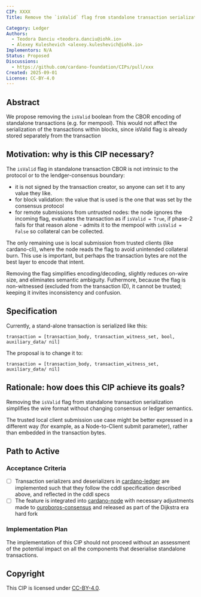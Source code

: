 ```yaml
---
CIP: XXXX
Title: Remove the `isValid` flag from standalone transaction serialization

Category: Ledger
Authors:
  - Teodora Danciu <teodora.danciu@iohk.io>
  - Alexey Kuleshevich <alexey.kuleshevich@iohk.io>
Implementors: N/A
Status: Proposed
Discussions:
  - https://github.com/cardano-foundation/CIPs/pull/xxx
Created: 2025-09-01
License: CC-BY-4.0
---
```


## Abstract

We propose removing the `isValid` boolean from the CBOR encoding of standalone transactions (e.g. for mempool).
This would not affect the serialization of the transactions within blocks, since isValid flag is already stored separately from the transaction

## Motivation: why is this CIP necessary?

The `isValid` flag in standalone transaction CBOR is not intrinsic to the protocol or to the lendger-consensus boundary:
  * it is not signed by the transaction creator, so anyone can set it to any value they like.
  * for block validation: the value that is used is the one that was set by the consensus protocol
  * for remote submissions from untrusted nodes: the node ignores the incoming flag, evaluates the transaction as if `isValid = True`, if phase-2 fails for that reason alone - admits it to the mempool with `isValid = False` so collateral can be collected.

The only remaining use is local submission from trusted clients (like cardano-cli), where the node reads the flag to avoid unintended collateral burn.
This use is important, but perhaps the transaction bytes are not the best layer to encode that intent.

Removing the flag simplifies encoding/decoding, slightly reduces on-wire size, and eliminates semantic ambiguity. Futhermore, because the flag is non-witnessed (excluded from the transaction ID), it cannot be trusted; keeping it invites inconsistency and confusion.

## Specification

Currently, a stand-alone transaction is serialized like this:

```cddl
transaction = [transaction_body, transaction_witness_set, bool, auxiliary_data/ nil]
```

The proposal is to change it to:
```cddl
transaction = [transaction_body, transaction_witness_set, auxiliary_data/ nil]
```

## Rationale: how does this CIP achieve its goals?

Removing the `isValid` flag from standalone transaction serialization simplifies the wire format without changing consensus or ledger semantics.

The trusted local client submission use case might be better expressed in a different way (for example, as a Node-to-Client submit parameter), rather than embedded in the transaction bytes.

## Path to Active

### Acceptance Criteria

- [ ] Transaction serializers and deserializers in [cardano-ledger](https://github.com/IntersectMBO/cardano-ledger) are implemented such that they follow the cddl specification described above, and reflected in the cddl specs
- [ ] The feature is integrated into [cardano-node](https://github.com/IntersectMBO/cardano-node) with necessary adjustments made to [ouroboros-consensus](https://github.com/IntersectMBO/ouroboros-consensus) and released as part of the Dijkstra era hard fork

### Implementation Plan

The implementation of this CIP should not proceed without an assessment of the potential impact on all the components that deserialise standalone transactions.

## Copyright

This CIP is licensed under [CC-BY-4.0](https://creativecommons.org/licenses/by/4.0/legalcode).